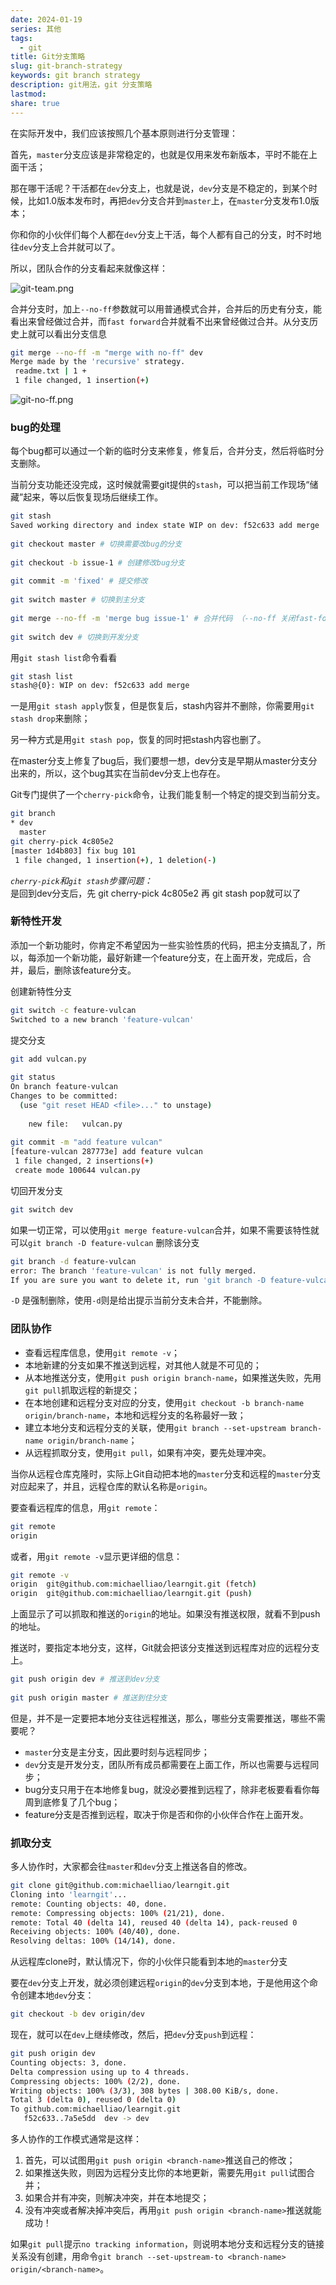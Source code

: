 ```yaml
---  
date: 2024-01-19  
series: 其他  
tags:  
  - git  
title: Git分支策略  
slug: git-branch-strategy  
keywords: git branch strategy  
description: git用法，git 分支策略  
lastmod:   
share: true  
---  
```

  
在实际开发中，我们应该按照几个基本原则进行分支管理：  
  
首先，`master`分支应该是非常稳定的，也就是仅用来发布新版本，平时不能在上面干活；  
  
那在哪干活呢？干活都在`dev`分支上，也就是说，`dev`分支是不稳定的，到某个时候，比如1.0版本发布时，再把`dev`分支合并到`master`上，在`master`分支发布1.0版本；  
  
你和你的小伙伴们每个人都在`dev`分支上干活，每个人都有自己的分支，时不时地往`dev`分支上合并就可以了。  
  
所以，团队合作的分支看起来就像这样：  
  
![git-team.png](../../static/images/git-team.png)  
  
合并分支时，加上`--no-ff`参数就可以用普通模式合并，合并后的历史有分支，能看出来曾经做过合并，而`fast forward`合并就看不出来曾经做过合并。从分支历史上就可以看出分支信息  
  
``` Bash  
git merge --no-ff -m "merge with no-ff" dev  
Merge made by the 'recursive' strategy.  
 readme.txt | 1 +  
 1 file changed, 1 insertion(+)  
```  
  
![git-no-ff.png](../../static/images/git-no-ff.png)  
  
### bug的处理  
  
每个bug都可以通过一个新的临时分支来修复，修复后，合并分支，然后将临时分支删除。  
  
当前分支功能还没完成，这时候就需要git提供的`stash`，可以把当前工作现场“储藏”起来，等以后恢复现场后继续工作。  
  
``` Bash  
git stash  
Saved working directory and index state WIP on dev: f52c633 add merge  
  
git checkout master # 切换需要改bug的分支  
  
git checkout -b issue-1 # 创建修改bug分支  
  
git commit -m 'fixed' # 提交修改  
  
git switch master # 切换到主分支  
  
git merge --no-ff -m 'merge bug issue-1' # 合并代码 （--no-ff 关闭fast-forward 生成一条merge记录）  
  
git switch dev # 切换到开发分支  
```  
  
用`git stash list`命令看看  
  
``` Bash  
git stash list  
stash@{0}: WIP on dev: f52c633 add merge  
```  
  
一是用`git stash apply`恢复，但是恢复后，stash内容并不删除，你需要用`git stash drop`来删除；  
  
另一种方式是用`git stash pop`，恢复的同时把stash内容也删了。  
  
在master分支上修复了bug后，我们要想一想，dev分支是早期从master分支分出来的，所以，这个bug其实在当前dev分支上也存在。  
  
Git专门提供了一个`cherry-pick`命令，让我们能复制一个特定的提交到当前分支。  
  
``` Bash  
git branch  
* dev  
  master  
git cherry-pick 4c805e2  
[master 1d4b803] fix bug 101  
 1 file changed, 1 insertion(+), 1 deletion(-)  
```  
  
*`cherry-pick`和`git stash`步骤问题：*  
是回到dev分支后，先 git cherry-pick 4c805e2 再 git stash pop就可以了  
  
### 新特性开发  
  
添加一个新功能时，你肯定不希望因为一些实验性质的代码，把主分支搞乱了，所以，每添加一个新功能，最好新建一个feature分支，在上面开发，完成后，合并，最后，删除该feature分支。  
  
创建新特性分支  
  
``` Bash  
git switch -c feature-vulcan  
Switched to a new branch 'feature-vulcan'  
```  
  
提交分支  
  
``` Bash  
git add vulcan.py  
  
git status  
On branch feature-vulcan  
Changes to be committed:  
  (use "git reset HEAD <file>..." to unstage)  
  
	new file:   vulcan.py  
  
git commit -m "add feature vulcan"  
[feature-vulcan 287773e] add feature vulcan  
 1 file changed, 2 insertions(+)  
 create mode 100644 vulcan.py  
```  
  
切回开发分支  
  
``` Bash  
git switch dev  
```  
  
如果一切正常，可以使用`git merge feature-vulcan`合并，如果不需要该特性就可以`git branch -D feature-vulcan` 删除该分支  
  
``` Bash  
git branch -d feature-vulcan  
error: The branch 'feature-vulcan' is not fully merged.  
If you are sure you want to delete it, run 'git branch -D feature-vulcan'.  
```  
  
`-D` 是强制删除，使用`-d`则是给出提示当前分支未合并，不能删除。  
  
### 团队协作  
  
- 查看远程库信息，使用`git remote -v`；  
- 本地新建的分支如果不推送到远程，对其他人就是不可见的；  
- 从本地推送分支，使用`git push origin branch-name`，如果推送失败，先用`git pull`抓取远程的新提交；  
- 在本地创建和远程分支对应的分支，使用`git checkout -b branch-name origin/branch-name`，本地和远程分支的名称最好一致；  
- 建立本地分支和远程分支的关联，使用`git branch --set-upstream branch-name origin/branch-name`；  
- 从远程抓取分支，使用`git pull`，如果有冲突，要先处理冲突。  
  
当你从远程仓库克隆时，实际上Git自动把本地的`master`分支和远程的`master`分支对应起来了，并且，远程仓库的默认名称是`origin`。  
  
要查看远程库的信息，用`git remote`：  
  
``` Bash  
git remote  
origin  
```  
  
或者，用`git remote -v`显示更详细的信息：  
  
``` Bash  
git remote -v  
origin  git@github.com:michaelliao/learngit.git (fetch)  
origin  git@github.com:michaelliao/learngit.git (push)  
```  
  
上面显示了可以抓取和推送的`origin`的地址。如果没有推送权限，就看不到push的地址。  
  
推送时，要指定本地分支，这样，Git就会把该分支推送到远程库对应的远程分支上。  
  
``` Bash  
git push origin dev # 推送到dev分支  
  
git push origin master # 推送到住分支  
```  
  
但是，并不是一定要把本地分支往远程推送，那么，哪些分支需要推送，哪些不需要呢？  
- `master`分支是主分支，因此要时刻与远程同步；  
- `dev`分支是开发分支，团队所有成员都需要在上面工作，所以也需要与远程同步；  
- bug分支只用于在本地修复bug，就没必要推到远程了，除非老板要看看你每周到底修复了几个bug；  
- feature分支是否推到远程，取决于你是否和你的小伙伴合作在上面开发。  
  
### 抓取分支  
  
多人协作时，大家都会往`master`和`dev`分支上推送各自的修改。  
  
``` Bash  
git clone git@github.com:michaelliao/learngit.git  
Cloning into 'learngit'...  
remote: Counting objects: 40, done.  
remote: Compressing objects: 100% (21/21), done.  
remote: Total 40 (delta 14), reused 40 (delta 14), pack-reused 0  
Receiving objects: 100% (40/40), done.  
Resolving deltas: 100% (14/14), done.  
```  
  
从远程库clone时，默认情况下，你的小伙伴只能看到本地的`master`分支  
  
要在`dev`分支上开发，就必须创建远程`origin`的`dev`分支到本地，于是他用这个命令创建本地`dev`分支：  
  
``` Bash  
git checkout -b dev origin/dev  
```  
  
现在，就可以在`dev`上继续修改，然后，把`dev`分支`push`到远程：  
  
``` Bash  
git push origin dev  
Counting objects: 3, done.  
Delta compression using up to 4 threads.  
Compressing objects: 100% (2/2), done.  
Writing objects: 100% (3/3), 308 bytes | 308.00 KiB/s, done.  
Total 3 (delta 0), reused 0 (delta 0)  
To github.com:michaelliao/learngit.git  
   f52c633..7a5e5dd  dev -> dev  
```  
  
多人协作的工作模式通常是这样：  
  
1. 首先，可以试图用`git push origin <branch-name>`推送自己的修改；  
2. 如果推送失败，则因为远程分支比你的本地更新，需要先用`git pull`试图合并；  
3. 如果合并有冲突，则解决冲突，并在本地提交；  
4. 没有冲突或者解决掉冲突后，再用`git push origin <branch-name>`推送就能成功！  
  
如果`git pull`提示`no tracking information`，则说明本地分支和远程分支的链接关系没有创建，用命令`git branch --set-upstream-to <branch-name> origin/<branch-name>`。